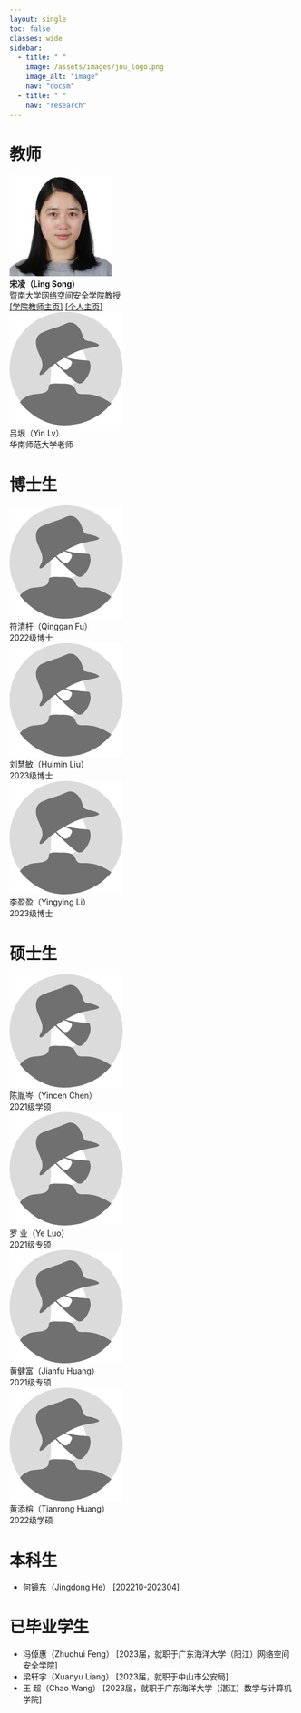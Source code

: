 ```yaml
---
layout: single
toc: false
classes: wide
sidebar:
  - title: " "
    image: /assets/images/jnu_logo.png
    image_alt: "image"
    nav: "docsm"
  - title: " "
    nav: "research"  
---
```


<style type="text/css">
/*   .member-img-container table{
    width: 100%;
    table-layout: fixed;
  }
  .member-img-container th{
    text-align: center;
  }
  .member-img-container td{
    text-align: center;
  }
  .member-img-container img {
      width: 120px; 
      height: 120px; 
      border-radius: 50%;
      overflow: hidden;
  } */
  .menber-img-container{
    display:flex;
    justify-content:space-between;
  }
</style>



<h1>教师</h1>

<div class="member-img-container">
              <div>
                <div>
                    <img alt="member" src="/assets/images/members/mem-sl.jpg">
                </div>
                <div>
                    <span><b>宋凌（Ling Song)</b></span><br/>
                    <span>暨南大学网络空间安全学院教授</span><br/>
                      <span><a href="https://cybsec.jnu.edu.cn/2023/1120/c39591a781833/page.htm">[学院教师主页]</a>  <a href="https://sites.google.com/view/ling-song/home">[个人主页]</a></span>
                </div>
              </div>
              <div>
                <div>
                    <img alt="member" src="/assets/images/members/mem-niming.png">
                </div>
                <div>
                    <span>吕垠（Yin Lv）</span><br/>
                    <span>华南师范大学老师</span>
                </div>
              </div>
</div>
                      
<h1>博士生</h1>

<div class="member-img-container">
            <div>
                <div>
                    <img alt="member" src="/assets/images/members/mem-niming.png">
                </div>
                <div>
                    <span>符清杆（Qinggan Fu）</span><br/>
                    <span>2022级博士</span>
                </div>
            </div>
            <div>
                <div>
                    <img alt="member" src="/assets/images/members/mem-niming.png">
                </div>
                <div>
                    <span>刘慧敏（Huimin Liu）</span><br/>
                    <span>2023级博士</span>
                </div>
            </div>
            <div>
                <div>
                    <img alt="member" src="/assets/images/members/mem-niming.png">
                </div>
                <div>
                    <span>李盈盈（Yingying Li）</span><br/>
                    <span>2023级博士</span>
                </div>
            </div>
</div>

<h1>硕士生</h1>

<div class="member-img-container">
              <div>
                <div>
                    <img alt="member" src="/assets/images/members/mem-niming.png">
                </div>
                <div>
                    <span>陈胤岑（Yincen Chen）</span><br/>
                    <span>2021级学硕</span>
                </div>
              </div>
              <div>
                <div>
                    <img alt="member" src="/assets/images/members/mem-niming.png">
                </div>
                <div>
                    <span>罗  业（Ye Luo）</span><br/>
                    <span>2021级专硕</span>
                </div>
              </div>
              <div>
                <div>
                    <img alt="member" src="/assets/images/members/mem-niming.png">
                </div>
                <div>
                    <span>黄健富（Jianfu Huang）</span><br/>
                    <span>2021级专硕</span>
                </div>
              </div>
              <div>
                <div>
                    <img alt="member" src="/assets/images/members/mem-niming.png">
                </div>
                <div>
                    <span>黄添榕（Tianrong Huang）</span><br/>
                    <span>2022级学硕</span>
                </div>
              </div>
</div>
 

<h1>本科生</h1>

<ul>
    <li>何镜东（Jingdong He）  [202210-202304]</li>
</ul>

<h1>已毕业学生</h1>

<ul>
    <li>冯倬惠（Zhuohui Feng） [2023届，就职于广东海洋大学（阳江）网络空间安全学院]</li>
    <li>梁轩宇（Xuanyu Liang） [2023届，就职于中山市公安局]</li>
    <li>王    超（Chao Wang） [2023届，就职于广东海洋大学（湛江）数学与计算机学院]</li>
</ul>





